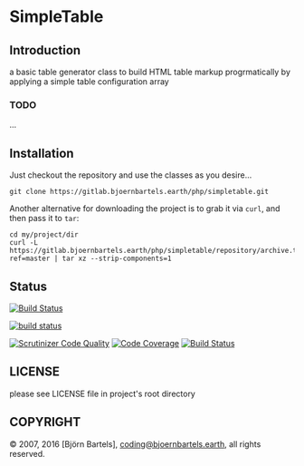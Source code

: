 # SimpleTable

## Introduction

a basic table generator class to build HTML table markup progrmatically by applying a simple table configuration array


### TODO

...


## Installation

Just checkout the repository and use the classes as you desire...

    git clone https://gitlab.bjoernbartels.earth/php/simpletable.git


Another alternative for downloading the project is to grab it via `curl`, and
then pass it to `tar`:

    cd my/project/dir
    curl -L https://gitlab.bjoernbartels.earth/php/simpletable/repository/archive.tar.gz?ref=master | tar xz --strip-components=1



## Status

[![Build Status](https://travis-ci.org/bb-drummer/simpletemplate.svg?branch=master)](https://travis-ci.org/bb-drummer/simpletemplate)

[![build status](https://gitlab.com/php.bjoernbartels.earth/simpletemplate/badges/master/build.svg)](https://gitlab.com/php.bjoernbartels.earth/simpletemplate/commits/master)

[![Scrutinizer Code Quality](https://scrutinizer-ci.com/g/bb-drummer/simpletemplate/badges/quality-score.png?b=master)](https://scrutinizer-ci.com/g/bb-drummer/simpletemplate/?branch=master)
[![Code Coverage](https://scrutinizer-ci.com/g/bb-drummer/simpletemplate/badges/coverage.png?b=master)](https://scrutinizer-ci.com/g/bb-drummer/simpletemplate/?branch=master)
[![Build Status](https://scrutinizer-ci.com/g/bb-drummer/simpletemplate/badges/build.png?b=master)](https://scrutinizer-ci.com/g/bb-drummer/simpletemplate/build-status/master)



## LICENSE

please see LICENSE file in project's root directory


## COPYRIGHT

&copy; 2007, 2016 [Björn Bartels], coding@bjoernbartels.earth, all rights reserved.


